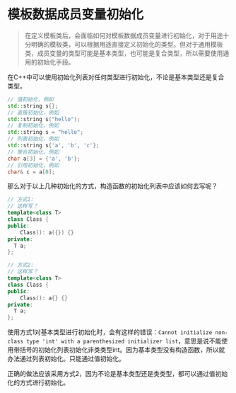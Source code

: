 # 模板数据成员变量初始化

> 在定义模板类后，会面临如何对模板数据成员变量进行初始化，对于用途十分明确的模板类，可以根据用途直接定义初始化的类型。但对于通用模板类，成员变量的类型可能是基本类型，也可能是复合类型，所以需要使用通用的初始化手段。



在C++中可以使用初始化列表对任何类型进行初始化，不论是基本类型还是复合类型。

```cpp
// 值初始化，例如 
std::string s{};
// 直接初始化，例如 
std::string s("hello");
// 复制初始化，例如 
std::string s = "hello";
// 列表初始化，例如 
std::string s{'a', 'b', 'c'};
// 聚合初始化，例如 
char a[3] = {'a', 'b'};
// 引用初始化，例如 
char& c = a[0];
```

那么对于以上几种初始化的方式，构造函数的初始化列表中应该如何去写呢？

```cpp
// 方式1: 
// 这样写？
template<class T>
class Class {
public:
	Class(): a({}) {}
private:
  T a;
};
```

```cpp
// 方式2: 
// 这样写？
template<class T>
class Class {
public:
	Class(): a{} {}
private:
  T a;
};
```

使用方式1对基本类型进行初始化时，会有这样的错误：`Cannot initialize non-class type 'int' with a parenthesized initializer list`，意思是说不能使用带括号的初始化列表初始化非类类型int。因为基本类型没有构造函数，所以就办法通过列表初始化。只能通过值初始化。

正确的做法应该采用方式2，因为不论是基本类型还是类类型，都可以通过值初始化的方式进行初始化。
